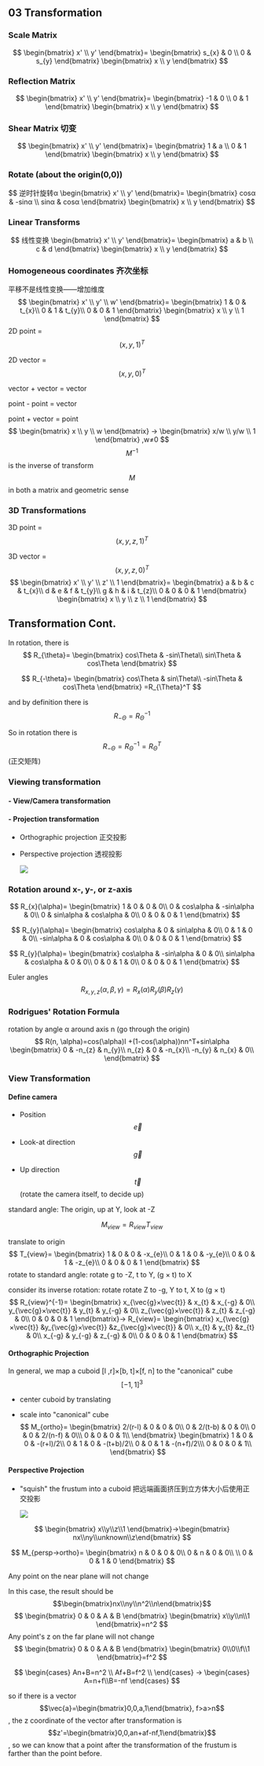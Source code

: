 ## 03 Transformation

### Scale Matrix

$$
\begin{bmatrix}
x' \\
y'
\end{bmatrix}=
\begin{bmatrix}
s_{x} & 0 \\
0 & s_{y}
\end{bmatrix}
\begin{bmatrix}
x \\
y
\end{bmatrix}
$$

### Reflection Matrix

$$
\begin{bmatrix}
x' \\
y'
\end{bmatrix}=
\begin{bmatrix}
-1 & 0 \\
0 & 1
\end{bmatrix}
\begin{bmatrix}
x \\
y
\end{bmatrix}
$$

### Shear Matrix 切变

$$
\begin{bmatrix}
x' \\
y'
\end{bmatrix}=
\begin{bmatrix}
1 & a \\
0 & 1
\end{bmatrix}
\begin{bmatrix}
x \\
y
\end{bmatrix}
$$

### Rotate (about the origin(0,0)) 

$$
逆时针旋转α
\begin{bmatrix}
x' \\
y'
\end{bmatrix}=
\begin{bmatrix}
cosα & -sinα \\
sinα & cosα
\end{bmatrix}
\begin{bmatrix}
x \\
y
\end{bmatrix}
$$

### Linear Transforms

$$
线性变换
\begin{bmatrix}
x' \\
y'
\end{bmatrix}=
\begin{bmatrix}
a & b \\
c & d
\end{bmatrix}
\begin{bmatrix}
x \\
y
\end{bmatrix}
$$

### Homogeneous coordinates 齐次坐标

平移不是线性变换——增加维度
$$
\begin{bmatrix}
x' \\
y' \\
w'
\end{bmatrix}=
\begin{bmatrix}
1 & 0 & t_{x}\\
0 & 1 & t_{y}\\
0 & 0 & 1
\end{bmatrix}
\begin{bmatrix}
x \\
y \\
1
\end{bmatrix}
$$
2D point = $$ (x, y, 1)^T $$

2D vector = $$ (x, y, 0)^T $$

vector + vector = vector

point - point = vector

point + vector = point 
$$
\begin{bmatrix}
x \\
y \\
w
\end{bmatrix} -> 
\begin{bmatrix}
x/w \\
y/w \\
1
\end{bmatrix} ,w≠0
$$
$$ M^{-1} $$ is the inverse of transform $$ M $$ in both a matrix and geometric sense

### 3D Transformations

3D point = $$ (x, y, z, 1)^T$$

3D vector = $$ (x, y, z, 0)^T $$
$$
\begin{bmatrix}
x' \\
y' \\
z' \\
1
\end{bmatrix}=
\begin{bmatrix}
a & b & c & t_{x}\\
d & e & f & t_{y}\\
g & h & i & t_{z}\\
0 & 0 & 0 & 1
\end{bmatrix}
\begin{bmatrix}
x \\
y \\
z \\
1
\end{bmatrix}
$$

## Transformation Cont.

In rotation, there is
$$
R_{\theta}=
\begin{bmatrix}
cos\Theta & -sin\Theta\\
sin\Theta & cos\Theta
\end{bmatrix}
$$

$$
R_{-\theta}=
\begin{bmatrix}
cos\Theta & sin\Theta\\
-sin\Theta & cos\Theta
\end{bmatrix}
=R_{\Theta}^T
$$

and by definition there is $$R_{-\Theta}=R_{\Theta}^{-1}$$

So in rotation there is $$R_{-\Theta}=R_{\Theta}^{-1}=R_{\Theta}^T$$  (正交矩阵)

### Viewing transformation

#### - View/Camera transformation

#### - Projection transformation

- Orthographic projection 正交投影

- Perspective projection 透视投影

  ![](../Games101/IMAGE/2-1.png)

### Rotation around x-, y-, or z-axis

$$
R_{x}(\alpha)=
\begin{bmatrix}
1 & 0 & 0 & 0\\
0 & cos\alpha & -sin\alpha & 0\\
0 & sin\alpha & cos\alpha & 0\\
0 & 0 & 0 & 1
\end{bmatrix}
$$

$$
R_{y}(\alpha)=
\begin{bmatrix}
cos\alpha & 0 & sin\alpha & 0\\
0 & 1 & 0 & 0\\
-sin\alpha & 0 & cos\alpha & 0\\
0 & 0 & 0 & 1
\end{bmatrix}
$$

$$
R_{y}(\alpha)=
\begin{bmatrix}
cos\alpha & -sin\alpha & 0 & 0\\
sin\alpha & cos\alpha & 0 & 0\\
0 & 0 & 1 & 0\\
0 & 0 & 0 & 1
\end{bmatrix}
$$

Euler angles $$R_{x, y, z}(\alpha, \beta, \gamma)=R_{x}(\alpha)R_{y}(\beta)R_{z}(\gamma)$$

### Rodrigues' Rotation Formula

rotation by angle α around axis n (go through the origin)
$$
R(n, \alpha)=cos(\alpha)I +(1-cos(\alpha))nn^T+sin\alpha
\begin{bmatrix}
0 & -n_{z} & n_{y}\\
n_{z} & 0 & -n_{x}\\
-n_{y} & n_{x} & 0\\
\end{bmatrix}
$$

### View Transformation

#### Define camera

- Position $$\vec{e}$$

- Look-at direction $$\vec{g}$$
- Up direction $$\vec{t}$$  (rotate the camera itself, to decide up)

standard angle: The origin, up at Y, look at -Z

$$M_{view}=R_{view}T_{view}$$

translate to origin
$$
T_{view}=
\begin{bmatrix}
1 & 0 & 0 & -x_{e}\\
0 & 1 & 0 & -y_{e}\\
0 & 0 & 1 & -z_{e}\\
0 & 0 & 0 & 1
\end{bmatrix}
$$
rotate to standard angle: rotate g to -Z, t to Y, (g × t) to X

consider its inverse rotation: rotate rotate Z to -g, Y to t, X to (g × t)
$$
R_{view}^{-1}=
\begin{bmatrix}
x_{\vec{g}×\vec{t}} & x_{t} & x_{-g} & 0\\
y_{\vec{g}×\vec{t}} & y_{t} & y_{-g} & 0\\
z_{\vec{g}×\vec{t}} & z_{t} & z_{-g} & 0\\
0 & 0 & 0 & 1
\end{bmatrix}->
R_{view}=
\begin{bmatrix}
x_{\vec{g}×\vec{t}} &y_{\vec{g}×\vec{t}} &z_{\vec{g}×\vec{t}}  & 0\\
x_{t} & y_{t} &z_{t}  & 0\\
x_{-g} & y_{-g} & z_{-g} & 0\\
0 & 0 & 0 & 1
\end{bmatrix}
$$

#### Orthographic Projection

In general, we map a cuboid [l ,r]×[b, t]×[f, n] to the "canonical" cube $$[-1, 1]^3$$

- center cuboid by translating

- scale into "canonical" cube
  $$
  M_{ortho}=
  \begin{bmatrix}
  2/(r-l) & 0 & 0 & 0\\
  0 & 2/(t-b) & 0 & 0\\
  0 & 0 & 2/(n-f) & 0\\\
  0 & 0 & 0 & 1\\
  \end{bmatrix}
  \begin{bmatrix}
  1 & 0 & 0 & -(r+l)/2\\
  0 & 1 & 0 & -(t+b)/2\\
  0 & 0 & 1 & -(n+f)/2\\\
  0 & 0 & 0 & 1\\
  \end{bmatrix}
  $$

#### Perspective Projection

- "squish" the frustum into a cuboid 把远端画面挤压到立方体大小后使用正交投影

  ![](../Games101/IMAGE/2-2.png)

$$
\begin{bmatrix}
x\\y\\z\\1
\end{bmatrix}->\begin{bmatrix}
nx\\ny\\unknown\\z\end{bmatrix}
$$

$$
M_{persp->ortho}=
\begin{bmatrix}
n & 0 & 0 & 0\\
0 & n & 0 & 0\\
\\
0 & 0 & 1 & 0
\end{bmatrix}
$$

Any point on the near plane will not change

In this case, the result should be $$\begin{bmatrix}nx\\ny\\n^2\\n\end{bmatrix}$$
$$
\begin{bmatrix}
0 & 0 & A & B
\end{bmatrix}
\begin{bmatrix}
x\\y\\n\\1
\end{bmatrix}=n^2
$$
Any point's z on the far plane will not change
$$
\begin{bmatrix}
0 & 0 & A & B
\end{bmatrix}
\begin{bmatrix}
0\\0\\f\\1
\end{bmatrix}=f^2
$$

$$
\begin{cases}
An+B=n^2 \\
Af+B=f^2 \\
\end{cases} ->
\begin{cases}
A=n+f\\B=-nf
\end{cases}
$$

so if there is a vector $$\vec{a}=\begin{bmatrix}0,0,a,1\end{bmatrix}, f>a>n$$, the z coordinate of the vector after transformation is $$z'=\begin{bmatrix}0,0,an+af-nf,1\end{bmatrix}$$, so we can know that a point after the transformation of the frustum is farther than the point before.
